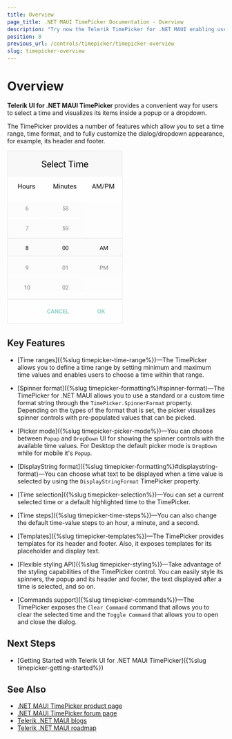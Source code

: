 ```yaml
---
title: Overview
page_title: .NET MAUI TimePicker Documentation - Overview
description: "Try now the Telerik TimePicker for .NET MAUI enabling users to select a time and visualizing its items inside a popup or a dropdown."
position: 0
previous_url: /controls/timepicker/timepicker-overview
slug: timepicker-overview
---
```


# Overview

**Telerik UI for .NET MAUI TimePicker** provides a convenient way for users to select a time and visualizes its items inside a popup or a dropdown.

The TimePicker provides a number of features which allow you to set a time range, time format, and to fully customize the dialog/dropdown appearance, for example, its header and footer.  

![TimePicker Overview](images/time_picker_overview.png)

## Key Features

* [Time ranges]({%slug timepicker-time-range%})&mdash;The TimePicker allows you to define a time range by setting minimum and maximum time values and enables users to choose a time within that range.

* [Spinner format]({%slug timepicker-formatting%}#spinner-format)&mdash;The TimePicker for .NET MAUI allows you to use a standard or a custom time format string through the `TimePicker.SpinnerFormat` property. Depending on the types of the format that is set, the picker visualizes spinner controls with pre-populated values that can be picked.

* [Picker mode]({%slug timepicker-picker-mode%})&mdash;You can choose between `Popup` and `DropDown` UI for showing the spinner controls with the available time values. For Desktop the default picker mode is `DropDown` while for mobile it's `Popup`.

* [DisplayString format]({%slug timepicker-formatting%}#displaystring-format)&mdash;You can choose what text to be displayed when a time value is selected by using the `DisplayStringFormat` TimePicker property.

* [Time selection]({%slug timepicker-selection%})&mdash;You can set a current selected time or a default highlighted time to the TimePicker.

* [Time steps]({%slug timepicker-time-steps%})&mdash;You can also change the default time-value steps to an hour, a minute, and a second.

* [Templates]({%slug timepicker-templates%})&mdash;The TimePicker provides templates for its header and footer. Also, it exposes templates for its placeholder and display text.

* [Flexible styling API]({%slug timepicker-styling%})&mdash;Take advantage of the styling capabilities of the TimePicker control. You can easily style its spinners, the popup and its header and footer, the text displayed after a time is selected, and so on.

* [Commands support]({%slug timepicker-commands%})&mdash;The TimePicker exposes the `Clear Command` command that allows you to clear the selected time and the `Toggle Command` that allows you to open and close the dialog.

## Next Steps

- [Getting Started with Telerik UI for .NET MAUI TimePicker]({%slug timepicker-getting-started%})

 
## See Also

- [.NET MAUI TimePicker product page](https://www.telerik.com/maui-ui/timepicker)
- [.NET MAUI TimePicker forum page](https://www.telerik.com/forums/maui?tagId=1850)
- [Telerik .NET MAUI blogs](https://www.telerik.com/blogs/tag/.net-maui)
- [Telerik .NET MAUI roadmap](https://www.telerik.com/support/whats-new/maui-ui/roadmap)
